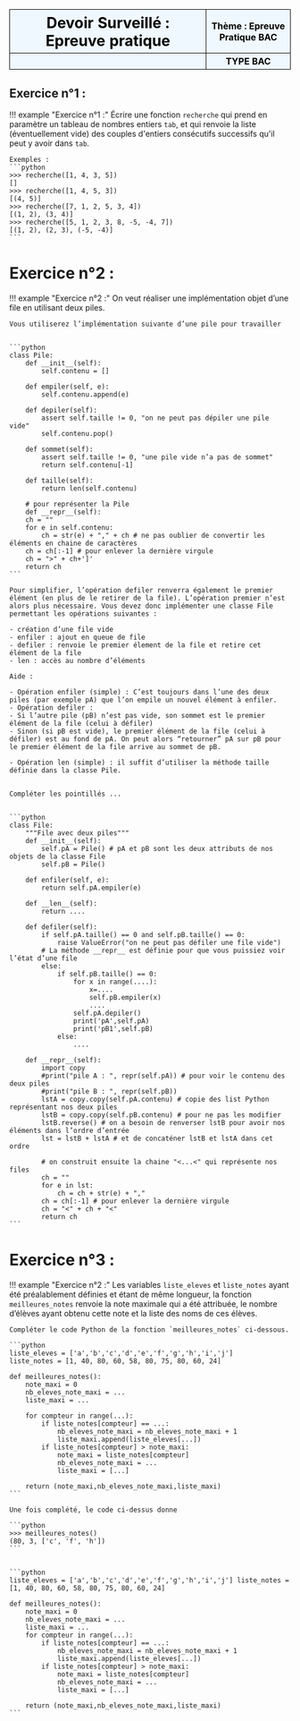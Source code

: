 <table  style="background-color: #F0F8FF; width:100%;color:black">
    <thead>
        <tr>
            <th style="text-align:center;border:solid;border-width:1px;font-size:20pt;width:70%;">Devoir Surveillé : Epreuve pratique</th>
            <th style="text-align:center;border:solid;border-width:1px;font-size:12pt;width:30%">Thème : Epreuve Pratique BAC</th>
        </tr>
                    <tr>
            <th style="text-align:center;border:solid;border-width:1px;font-size:20pt;width:70%;"></th>
            <th style="text-align:center;border:solid;border-width:1px;font-size:12pt;width:30%">TYPE BAC</th>
        </tr>
    </thead>
</table>

## Exercice n°1 :  
!!! example "Exercice n°1 :"
    Écrire une fonction `recherche` qui prend en paramètre un tableau de nombres entiers `tab`, et qui renvoie la liste (éventuellement vide) des couples d'entiers consécutifs successifs qu'il peut y avoir dans `tab`.

    Exemples :
    ```python
    >>> recherche([1, 4, 3, 5])
    []
    >>> recherche([1, 4, 5, 3])
    [(4, 5)]
    >>> recherche([7, 1, 2, 5, 3, 4])
    [(1, 2), (3, 4)]
    >>> recherche([5, 1, 2, 3, 8, -5, -4, 7])
    [(1, 2), (2, 3), (-5, -4)]
    ```


    

# Exercice n°2 : 
!!! example "Exercice n°2 :"
    On veut réaliser une implémentation objet d’une file en utilisant deux piles.

    Vous utiliserez l’implémentation suivante d’une pile pour travailler


    ```python
    class Pile:
        def __init__(self):
            self.contenu = []

        def empiler(self, e):
            self.contenu.append(e)

        def depiler(self):
            assert self.taille != 0, "on ne peut pas dépiler une pile vide"
            self.contenu.pop()

        def sommet(self):
            assert self.taille != 0, "une pile vide n’a pas de sommet"
            return self.contenu[-1]

        def taille(self):
            return len(self.contenu)

        # pour représenter la Pile
        def __repr__(self):
        ch = ""
        for e in self.contenu:
            ch = str(e) + "," + ch # ne pas oublier de convertir les éléments en chaine de caractères
        ch = ch[:-1] # pour enlever la dernière virgule
        ch = ">" + ch+']'
        return ch
    ```

    Pour simplifier, l’opération defiler renverra également le premier élément (en plus de le retirer de la file). L’opération premier n’est alors plus nécessaire. Vous devez donc implémenter une classe File permettant les opérations suivantes :

    - création d’une file vide
    - enfiler : ajout en queue de file
    - defiler : renvoie le premier élement de la file et retire cet élément de la file
    - len : accès au nombre d’éléments

    Aide :

    - Opération enfiler (simple) : C’est toujours dans l’une des deux piles (par exemple pA) que l’on empile un nouvel élément à enfiler.
    - Opération defiler :
    - Si l’autre pile (pB) n’est pas vide, son sommet est le premier élément de la file (celui à défiler)
    - Sinon (si pB est vide), le premier élément de la file (celui à défiler) est au fond de pA. On peut alors “retourner” pA sur pB pour le premier élément de la file arrive au sommet de pB.

    - Opération len (simple) : il suffit d’utiliser la méthode taille définie dans la classe Pile.


    Compléter les pointillés ...


    ```python
    class File:
        """File avec deux piles"""
        def __init__(self):
            self.pA = Pile() # pA et pB sont les deux attributs de nos objets de la classe File 
            self.pB = Pile()

        def enfiler(self, e):
            return self.pA.empiler(e)

        def __len__(self):
            return ....

        def defiler(self):
            if self.pA.taille() == 0 and self.pB.taille() == 0:
                raise ValueError("on ne peut pas défiler une file vide")
            # La méthode __repr__ est définie pour que vous puissiez voir l’état d’une file
            else:
                if self.pB.taille() == 0:
                    for x in range(....):
                        x=....
                        self.pB.empiler(x)
                        .... 
                    self.pA.depiler()
                    print('pA',self.pA)
                    print('pB1',self.pB)
                else:
                    ....

        def __repr__(self):
            import copy
            #print("pile A : ", repr(self.pA)) # pour voir le contenu des deux piles
            #print("pile B : ", repr(self.pB))
            lstA = copy.copy(self.pA.contenu) # copie des list Python représentant nos deux piles
            lstB = copy.copy(self.pB.contenu) # pour ne pas les modifier
            lstB.reverse() # on a besoin de renverser lstB pour avoir nos éléments dans l’ordre d’entrée
            lst = lstB + lstA # et de concaténer lstB et lstA dans cet ordre

            # on construit ensuite la chaine "<...<" qui représente nos files
            ch = ""
            for e in lst:
                ch = ch + str(e) + ","
            ch = ch[:-1] # pour enlever la dernière virgule
            ch = "<" + ch + "<"
            return ch
    ```

# Exercice n°3 : 
!!! example "Exercice n°2 :"
    Les variables `liste_eleves` et `liste_notes` ayant été préalablement définies et étant de même longueur, la fonction `meilleures_notes` renvoie la note maximale qui a été attribuée, le nombre d’élèves ayant obtenu cette note et la liste des noms de ces élèves.

    Compléter le code Python de la fonction `meilleures_notes` ci-dessous.

    ```python
    liste_eleves = ['a','b','c','d','e','f','g','h','i','j']
    liste_notes = [1, 40, 80, 60, 58, 80, 75, 80, 60, 24]

    def meilleures_notes():
        note_maxi = 0
        nb_eleves_note_maxi = ...
        liste_maxi = ...
        
        for compteur in range(...):
            if liste_notes[compteur] == ...:
                nb_eleves_note_maxi = nb_eleves_note_maxi + 1
                liste_maxi.append(liste_eleves[...])
            if liste_notes[compteur] > note_maxi:
                note_maxi = liste_notes[compteur]
                nb_eleves_note_maxi = ...
                liste_maxi = [...]
                
        return (note_maxi,nb_eleves_note_maxi,liste_maxi)
    ```

    Une fois complété, le code ci-dessus donne

    ```python
    >>> meilleures_notes()
    (80, 3, ['c', 'f', 'h'])
    ```


    ```python
    liste_eleves = ['a','b','c','d','e','f','g','h','i','j'] liste_notes = [1, 40, 80, 60, 58, 80, 75, 80, 60, 24]

    def meilleures_notes(): 
        note_maxi = 0
        nb_eleves_note_maxi = ... 
        liste_maxi = ...
        for compteur in range(...):
            if liste_notes[compteur] == ...:
                nb_eleves_note_maxi = nb_eleves_note_maxi + 1
                liste_maxi.append(liste_eleves[...])
            if liste_notes[compteur] > note_maxi:
                note_maxi = liste_notes[compteur]
                nb_eleves_note_maxi = ...
                liste_maxi = [...]

        return (note_maxi,nb_eleves_note_maxi,liste_maxi)
    ```
